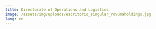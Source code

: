```yaml
---
title: Directorate of Operations and Logistics
image: /assets/img/uploads/escritorio_singular_rovumaholdings.jpg
lang: en
---
```


